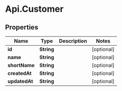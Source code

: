 # Api.Customer

## Properties

Name | Type | Description | Notes
------------ | ------------- | ------------- | -------------
**id** | **String** |  | [optional] 
**name** | **String** |  | [optional] 
**shortName** | **String** |  | [optional] 
**createdAt** | **String** |  | [optional] 
**updatedAt** | **String** |  | [optional] 


